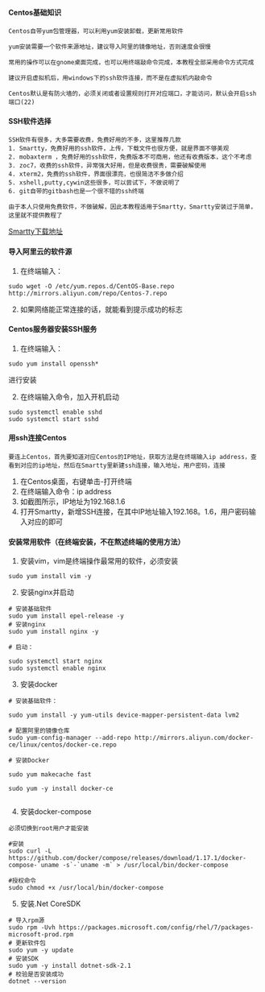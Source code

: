 #### Centos基础知识
    
    Centos自带yum包管理器，可以利用yum安装卸载，更新常用软件

    yum安装需要一个软件来源地址，建议导入阿里的镜像地址，否则速度会很慢

    常用的操作可以在gnome桌面完成，也可以用终端敲命令完成，本教程全部采用命令方式完成

    建议开启虚拟机后，用windows下的ssh软件连接，而不是在虚拟机内敲命令

    Centos默认是有防火墙的，必须关闭或者设置规则打开对应端口，才能访问，默认会开启ssh端口(22)

#### SSH软件选择

    SSH软件有很多，大多需要收费，免费好用的不多，这里推荐几款
    1. Smartty，免费好用的ssh软件，上传，下载文件也很方便，就是界面不够美观
    2. mobaxterm ，免费好用的ssh软件，免费版本不可商用，他还有收费版本，这个不考虑
    3. zoc7，收费的ssh软件，异常强大好用，但是收费很贵，需要破解使用
    4. xterm2，免费的ssh软件，界面很漂亮，也很简洁不多做介绍
    5. xshell,putty,cywin这些很多，可以尝试下，不做说明了
    6. git自带的gitbash也是一个很不错的ssh终端

    由于本人只使用免费软件，不做破解，因此本教程适用于Smartty，Smartty安装过于简单，这里就不提供教程了

[Smartty下载地址](http://smartty.sysprogs.com/)


#### 导入阿里云的软件源
1. 在终端输入：

```
sudo wget -O /etc/yum.repos.d/CentOS-Base.repo http://mirrors.aliyun.com/repo/Centos-7.repo
```
2. 如果网络能正常连接的话，就能看到提示成功的标志

#### Centos服务器安装SSH服务
1. 在终端输入：
```
sudo yum install openssh*
```
进行安装


2.  在终端输入命令，加入开机启动
```
sudo systemctl enable sshd  
sudo systemctl start sshd

```
 
#### 用ssh连接Centos

    要连上Centos，首先要知道对应Centos的IP地址，获取方法是在终端输入ip address，查看到对应的ip地址，然后在Smartty里新建ssh连接，输入地址，用户密码，连接

1. 在Centos桌面，右键单击-打开终端
2. 在终端输入命令：ip address
3. 如截图所示，IP地址为192.168.1.6
4. 打开Smartty，新增SSH连接，在其中IP地址输入192.168。1.6，用户密码输入对应的即可


#### 安装常用软件（在终端安装，不在熬述终端的使用方法）
1. 安装vim，vim是终端操作最常用的软件，必须安装
```
sudo yum install vim -y
```
2. 安装nginx并启动
```
# 安装基础软件
sudo yum install epel-release -y
# 安装nginx
sudo yum install nginx -y

# 启动：

sudo systemctl start nginx
sudo systemctl enable nginx
```
3. 安装docker
```
# 安装基础软件：

sudo yum install -y yum-utils device-mapper-persistent-data lvm2

# 配置阿里的镜像仓库
sudo yum-config-manager --add-repo http://mirrors.aliyun.com/docker-ce/linux/centos/docker-ce.repo

# 安装Docker

sudo yum makecache fast

sudo yum -y install docker-ce


```

4. 安装docker-compose
```
必须切换到root用户才能安装

#安装
sudo curl -L https://github.com/docker/compose/releases/download/1.17.1/docker-compose-`uname -s`-`uname -m` > /usr/local/bin/docker-compose

#授权命令
sudo chmod +x /usr/local/bin/docker-compose

```

5. 安装.Net CoreSDK
```
# 导入rpm源
sudo rpm -Uvh https://packages.microsoft.com/config/rhel/7/packages-microsoft-prod.rpm
# 更新软件包
sudo yum -y update
# 安装SDK
sudo yum -y install dotnet-sdk-2.1
# 校验是否安装成功
dotnet --version

```


